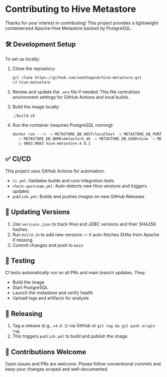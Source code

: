 

# Contributing to Hive Metastore

Thanks for your interest in contributing! This project provides a lightweight containerized Apache Hive Metastore backed by PostgreSQL.

## 🛠 Development Setup

To set up locally:

1. Clone the repository:
   ```bash
   git clone https://github.com/seathegood/hive-metastore.git
   cd hive-metastore
   ```

2. Review and update the `.env` file if needed:
   This file centralizes environment settings for GitHub Actions and local builds.

3. Build the image locally:
   ```bash
   ./build.sh
   ```

4. Run the container (requires PostgreSQL running):
   ```bash
   docker run --rm -e METASTORE_DB_HOST=localhost -e METASTORE_DB_PORT=5432 \
     -e METASTORE_DB_NAME=metastore_db -e METASTORE_DB_USER=hive -e METASTORE_DB_PASSWORD=password \
     -p 9083:9083 hive-metastore:4.0.1
   ```

## ✅ CI/CD

This project uses GitHub Actions for automation:

- `ci.yml`: Validates builds and runs integration tests
- `check-upstream.yml`: Auto-detects new Hive versions and triggers updates
- `publish.yml`: Builds and pushes images on new GitHub Releases

## 🔄 Updating Versions

1. Use `versions.json` to track Hive and JDBC versions and their SHA256 hashes.
2. Run `build.sh` to add new versions — it auto-fetches SHAs from Apache if missing.
3. Commit changes and push to `main`.

## 🧪 Testing

CI tests automatically run on all PRs and main branch updates. They:
- Build the image
- Start PostgreSQL
- Launch the metastore and verify health
- Upload logs and artifacts for analysis

## 🚀 Releasing

1. Tag a release (e.g., `v4.0.1`) via GitHub or `git tag && git push origin tag`.
2. This triggers `publish.yml` to build and publish the image.

## 🤝 Contributions Welcome

Open issues and PRs are welcome. Please follow conventional commits and keep your changes scoped and well-documented.